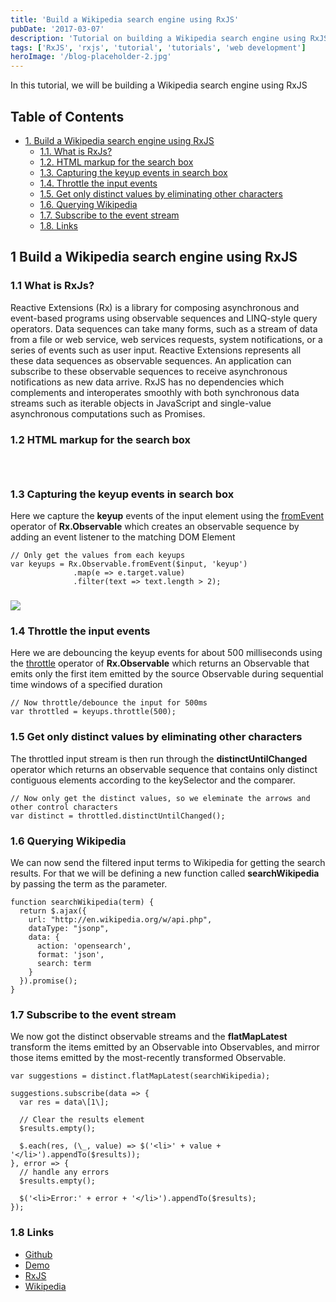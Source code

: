 ```yaml
---
title: 'Build a Wikipedia search engine using RxJS'
pubDate: '2017-03-07'
description: 'Tutorial on building a Wikipedia search engine using RxJS.'
tags: ['RxJS', 'rxjs', 'tutorial', 'tutorials', 'web development']
heroImage: '/blog-placeholder-2.jpg'
---
```


In this tutorial, we will be building a Wikipedia search engine using RxJS

Table of Contents
-----------------

*   [1\. Build a Wikipedia search engine using RxJS](#orgf1ec3db)
    *   [1.1. What is RxJs?](#orgc68eb88)
    *   [1.2. HTML markup for the search box](#org5684268)
    *   [1.3. Capturing the keyup events in search box](#orgce22e50)
    *   [1.4. Throttle the input events](#org2edd174)
    *   [1.5. Get only distinct values by eliminating other characters](#orgdb91e5a)
    *   [1.6. Querying Wikipedia](#org635d1c1)
    *   [1.7. Subscribe to the event stream](#orga2f2045)
    *   [1.8. Links](#orgb162520)

1 Build a Wikipedia search engine using RxJS
--------------------------------------------

### 1.1 What is RxJs?

Reactive Extensions (Rx) is a library for composing asynchronous and event-based programs using observable sequences and LINQ-style query operators. Data sequences can take many forms, such as a stream of data from a file or web service, web services requests, system notifications, or a series of events such as user input. Reactive Extensions represents all these data sequences as observable sequences. An application can subscribe to these observable sequences to receive asynchronous notifications as new data arrive. RxJS has no dependencies which complements and interoperates smoothly with both synchronous data streams such as iterable objects in JavaScript and single-value asynchronous computations such as Promises.

### 1.2 HTML markup for the search box

```



```

### 1.3 Capturing the keyup events in search box

Here we capture the **keyup** events of the input element using the [fromEvent](https://github.com/Reactive-Extensions/RxJS/blob/master/doc/api/core/operators/fromevent.md) operator of **Rx.Observable** which creates an observable sequence by adding an event listener to the matching DOM Element

```
// Only get the values from each keyups
var keyups = Rx.Observable.fromEvent($input, 'keyup')
              .map(e => e.target.value)
              .filter(text => text.length > 2);

```

### ![](/wp-content/uploads/2017/03/wikisearch-rxjs.jpg)

### 1.4 Throttle the input events

Here we are debouncing the keyup events for about 500 milliseconds using the [throttle](https://github.com/Reactive-Extensions/RxJS/blob/master/doc/api/core/operators/throttle.md) operator of **Rx.Observable** which returns an Observable that emits only the first item emitted by the source Observable during sequential time windows of a specified duration

```
// Now throttle/debounce the input for 500ms
var throttled = keyups.throttle(500);

```

### 1.5 Get only distinct values by eliminating other characters

The throttled input stream is then run through the **distinctUntilChanged** operator which returns an observable sequence that contains only distinct contiguous elements according to the keySelector and the comparer.

```
// Now only get the distinct values, so we eleminate the arrows and other control characters
var distinct = throttled.distinctUntilChanged();

```

### 1.6 Querying Wikipedia

We can now send the filtered input terms to Wikipedia for getting the search results. For that we will be defining a new function called **searchWikipedia** by passing the term as the parameter.

```
function searchWikipedia(term) {
  return $.ajax({
    url: "http://en.wikipedia.org/w/api.php",
    dataType: "jsonp",
    data: {
      action: 'opensearch',
      format: 'json',
      search: term
    }
  }).promise();
}

```

### 1.7 Subscribe to the event stream

We now got the distinct observable streams and the **flatMapLatest** transform the items emitted by an Observable into Observables, and mirror those items emitted by the most-recently transformed Observable.

```
var suggestions = distinct.flatMapLatest(searchWikipedia);

suggestions.subscribe(data => {
  var res = data\[1\];

  // Clear the results element
  $results.empty();

  $.each(res, (\_, value) => $('<li>' + value + '</li>').appendTo($results));
}, error => {
  // handle any errors
  $results.empty();

  $('<li>Error:' + error + '</li>').appendTo($results);
});

```

### 1.8 Links

*   [Github](https://github.com/rajasegar/rxjs-wiki)
*   [Demo](http://jolly-carriage.surge.sh/)
*   [RxJS](http://reactivex.io/rxjs/)
*   [Wikipedia](http://wikipedia.com/)
